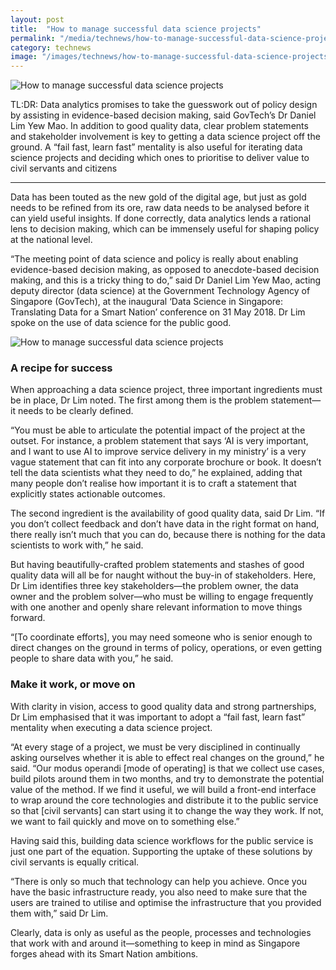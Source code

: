 ```yaml
---
layout: post
title:  "How to manage successful data science projects"
permalink: "/media/technews/how-to-manage-successful-data-science-projects"
category: technews
image: "/images/technews/how-to-manage-successful-data-science-projects-part-1.png"
---
```


![How to manage successful data science projects]({{site.baseurl}}/images/technews/how-to-manage-successful-data-science-projects-part-1.png)

TL:DR: Data analytics promises to take the guesswork out of policy design by assisting in evidence-based decision making, said GovTech’s Dr Daniel Lim Yew Mao. In addition to good quality data, clear problem statements and stakeholder involvement is key to getting a data science project off the ground. A “fail fast, learn fast” mentality is also useful for iterating data science projects and deciding which ones to prioritise to deliver value to civil servants and citizens 

---

Data has been touted as the new gold of the digital age, but just as gold needs to be refined from its ore, raw data needs to be analysed before it can yield useful insights. If done correctly, data analytics lends a rational lens to decision making, which can be immensely useful for shaping policy at the national level. 

“The meeting point of data science and policy is really about enabling evidence-based decision making, as opposed to anecdote-based decision making, and this is a tricky thing to do,” said Dr Daniel Lim Yew Mao, acting deputy director (data science) at the Government Technology Agency of Singapore (GovTech), at the inaugural ‘Data Science in Singapore: Translating Data for a Smart Nation’ conference on 31 May 2018. Dr Lim spoke on the use of data science for the public good. 

![How to manage successful data science projects]({{site.baseurl}}/images/technews/how-to-manage-successful-data-science-projects-part-2.png)

### **A recipe for success**

When approaching a data science project, three important ingredients must be in place, Dr Lim noted. The first among them is the problem statement—it needs to be clearly defined.

“You must be able to articulate the potential impact of the project at the outset. For instance, a problem statement that says ‘AI is very important, and I want to use AI to improve service delivery in my ministry’ is a very vague statement that can fit into any corporate brochure or book. It doesn’t tell the data scientists what they need to do,” he explained, adding that many people don’t realise how important it is to craft a statement that explicitly states actionable outcomes.

The second ingredient is the availability of good quality data, said Dr Lim. “If you don’t collect feedback and don’t have data in the right format on hand, there really isn’t much that you can do, because there is nothing for the data scientists to work with,” he said.

But having beautifully-crafted problem statements and stashes of good quality data will all be for naught without the buy-in of stakeholders. Here, Dr Lim identifies three key stakeholders—the problem owner, the data owner and the problem solver—who must be willing to engage frequently with one another and openly share relevant information to move things forward.

“[To coordinate efforts], you may need someone who is senior enough to direct changes on the ground in terms of policy, operations, or even getting people to share data with you,” he said.


### **Make it work, or move on**

With clarity in vision, access to good quality data and strong partnerships, Dr Lim emphasised that it was important to adopt a “fail fast, learn fast” mentality when executing a data science project.

“At every stage of a project, we must be very disciplined in continually asking ourselves whether it is able to effect real changes on the ground,” he said. “Our modus operandi [mode of operating] is that we collect use cases, build pilots around them in two months, and try to demonstrate the potential value of the method. If we find it useful, we will build a front-end interface to wrap around the core technologies and distribute it to the public service so that [civil servants] can start using it to change the way they work. If not, we want to fail quickly and move on to something else.” 

Having said this, building data science workflows for the public service is just one part of the equation. Supporting the uptake of these solutions by civil servants is equally critical.

“There is only so much that technology can help you achieve. Once you have the basic infrastructure ready, you also need to make sure that the users are trained to utilise and optimise the infrastructure that you provided them with,” said Dr Lim.

Clearly, data is only as useful as the people, processes and technologies that work with and around it—something to keep in mind as Singapore forges ahead with its Smart Nation ambitions. 
